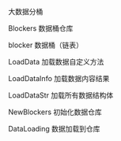 大数据分桶

Blockers        数据桶仓库

blocker         数据桶（链表）

LoadData        加载数据自定义方法

LoadDataInfo    加载数据内容结果

LoadDataStr     加载所有数据结构体

NewBlockers     初始化数据仓库

DataLoading     数据加载到仓库